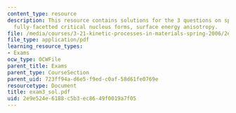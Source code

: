 ```yaml
---
content_type: resource
description: This resource contains solutions for the 3 questions on spinodal decomposition,
  fully-facetted critical nucleus forms, surface energy anisotropy.
file: /media/courses/3-21-kinetic-processes-in-materials-spring-2006/2e9e524e6188c5b3ec8649f0019a7f05_exam3_sol.pdf
file_type: application/pdf
learning_resource_types:
- Exams
ocw_type: OCWFile
parent_title: Exams
parent_type: CourseSection
parent_uid: 723ff94a-d6e5-f9ed-c0af-58d61fe0769e
resourcetype: Document
title: exam3_sol.pdf
uid: 2e9e524e-6188-c5b3-ec86-49f0019a7f05
---
```

